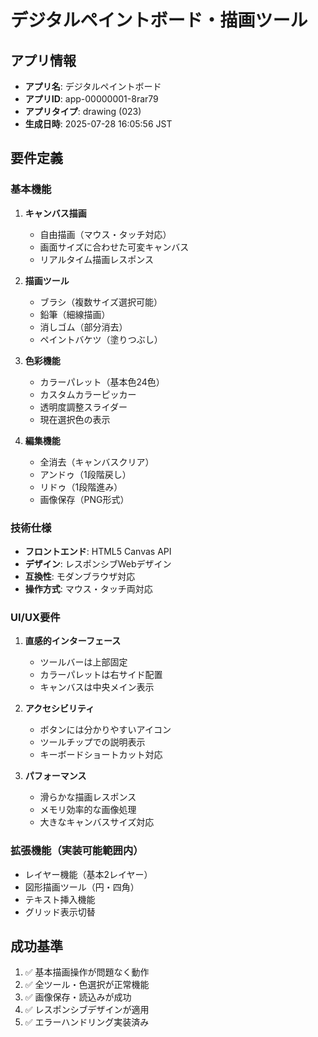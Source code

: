 # デジタルペイントボード・描画ツール

## アプリ情報
- **アプリ名**: デジタルペイントボード
- **アプリID**: app-00000001-8rar79  
- **アプリタイプ**: drawing (023)
- **生成日時**: 2025-07-28 16:05:56 JST

## 要件定義

### 基本機能
1. **キャンバス描画**
   - 自由描画（マウス・タッチ対応）
   - 画面サイズに合わせた可変キャンバス
   - リアルタイム描画レスポンス

2. **描画ツール**
   - ブラシ（複数サイズ選択可能）
   - 鉛筆（細線描画）
   - 消しゴム（部分消去）
   - ペイントバケツ（塗りつぶし）

3. **色彩機能**
   - カラーパレット（基本色24色）
   - カスタムカラーピッカー
   - 透明度調整スライダー
   - 現在選択色の表示

4. **編集機能**
   - 全消去（キャンバスクリア）
   - アンドゥ（1段階戻し）
   - リドゥ（1段階進み）
   - 画像保存（PNG形式）

### 技術仕様
- **フロントエンド**: HTML5 Canvas API
- **デザイン**: レスポンシブWebデザイン
- **互換性**: モダンブラウザ対応
- **操作方式**: マウス・タッチ両対応

### UI/UX要件
1. **直感的インターフェース**
   - ツールバーは上部固定
   - カラーパレットは右サイド配置
   - キャンバスは中央メイン表示

2. **アクセシビリティ**
   - ボタンには分かりやすいアイコン
   - ツールチップでの説明表示
   - キーボードショートカット対応

3. **パフォーマンス**
   - 滑らかな描画レスポンス
   - メモリ効率的な画像処理
   - 大きなキャンバスサイズ対応

### 拡張機能（実装可能範囲内）
- レイヤー機能（基本2レイヤー）
- 図形描画ツール（円・四角）
- テキスト挿入機能
- グリッド表示切替

## 成功基準
1. ✅ 基本描画操作が問題なく動作
2. ✅ 全ツール・色選択が正常機能
3. ✅ 画像保存・読込みが成功
4. ✅ レスポンシブデザインが適用
5. ✅ エラーハンドリング実装済み